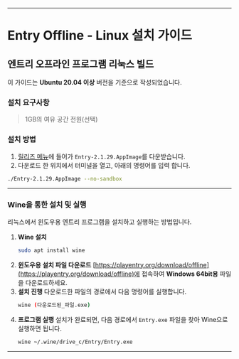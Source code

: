 -----

# Entry Offline - Linux 설치 가이드

## 엔트리 오프라인 프로그램 리눅스 빌드

이 가이드는 **Ubuntu 20.04 이상** 버전을 기준으로 작성되었습니다.

### **설치 요구사항**
> 1GB의 여유 공간
> 전원(선택)

### **설치 방법**
1. [릴리즈 메뉴](https://github.com/ijastor/entry-offline_linux/releases/tag/Entry)에 들어가 `Entry-2.1.29.AppImage`를 다운받습니다.
2. 다운로드 한 위치에서 터미널을 열고, 아래의 명령어를 입력 합니다.
```bash
./Entry-2.1.29.AppImage --no-sandbox
```

-----

### **Wine을 통한 설치 및 실행**

리눅스에서 윈도우용 엔트리 프로그램을 설치하고 실행하는 방법입니다.

1.  **Wine 설치**
    ```bash
    sudo apt install wine
    ```
2.  **윈도우용 설치 파일 다운로드**
    [https://playentry.org/download/offline](https://playentry.org/download/offline)에 접속하여 **Windows 64bit용** 파일을 다운로드하세요.
3.  **설치 진행**
    다운로드한 파일의 경로에서 다음 명령어를 실행합니다.
    ```bash
    wine (다운로드된_파일.exe)
    ```
4.  **프로그램 실행**
    설치가 완료되면, 다음 경로에서 `Entry.exe` 파일을 찾아 Wine으로 실행하면 됩니다.
    ```bash
    wine ~/.wine/drive_c/Entry/Entry.exe
    ```

-----

